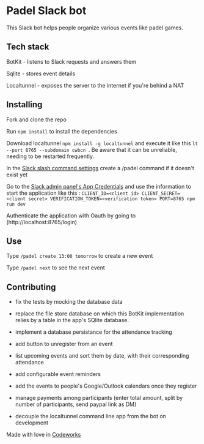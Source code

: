 # Padel Slack bot

This Slack bot helps people organize various events like padel games.

## Tech stack

BotKit - listens to Slack requests and answers them

Sqlite - stores event details

Localtunnel - exposes the server to the internet if you're behind a NAT

## Installing

Fork and clone the repo

Run `npm install` to install the dependencies

Download localtunnel `npm install -g localtunnel` and execute it like this `lt --port 8765 --subdomain cwbcn `. Be aware that it can be unreliable, needing to be restarted frequently.

In the [Slack slash command settings](https://api.slack.com/apps/A6EMKTEAJ/slash-commands) create a /padel command if it doesn't exist yet

Go to the [Slack admin panel's App  Credentials](https://api.slack.com/apps/A6EMKTEAJ/general) and use the information to start the application like this : `CLIENT_ID=<client id> CLIENT_SECRET=<client secret> VERIFICATION_TOKEN=<verification token> PORT=8765 npm run dev`

Authenticate the application with Oauth by going to (http://localhost:8765/login)

## Use

Type ```/padel create 13:00 tomorrow``` to create a new event

Type ```/padel next``` to see the next event

## Contributing

- fix the tests by mocking the database data

- replace the file store database on which this BotKit implementation relies by a table in the app's SQlite database.

- implement a database persistance for the attendance tracking

- add button to unregister from an event

- list upcoming events and sort them by date, with their corresponding attendance

- add configurable event reminders

- add the events to people's Google/Outlook calendars once they register

- manage payments among participants (enter total amount, split by number of participants, send paypal link as DM)

- decouple the localtunnel command line app from the bot on development


Made with love in [Codeworks](http://www.codeworks.me)
